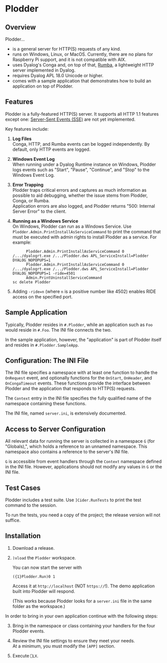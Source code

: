 # Plodder

## Overview

Plodder...

* is a general server for HTTP(S) requests of any kind.
* runs on Windows, Linux, or MacOS. Currently, there are no plans for Raspberry Pi support, and it is not compatible with AIX.
* uses Dyalog's Conga and, on top of that, [Rumba](https://github.com/the-carlisle-group/Rumba), a lightweight HTTP server implemented in Dyalog.
* requires Dyalog APL 18.0 Unicode or higher.
* comes with a sample application that demonstrates how to build an application on top of Plodder.

## Features

Plodder is a fully-featured HTTP(S) server. It supports all HTTP 1.1 features except one: [Server-Sent Events (SSE)](https://en.wikipedia.org/wiki/Server-sent_events) are not yet implemented.

Key features include:

1. **Log Files**  
   Conga, HTTP, and Rumba events can be logged independently. By default, only HTTP events are logged.

2. **Windows Event Log**  
   When running under a Dyalog Runtime instance on Windows, Plodder logs events such as "Start", "Pause", "Continue", and "Stop" to the Windows Event Log.

3. **Error Trapping**  
   Plodder traps critical errors and captures as much information as possible to aid debugging, whether the issue stems from Plodder, Conga, or Rumba.  
   Application errors are also logged, and Plodder returns "500: Internal Server Error" to the client.

4. **Running as a Windows Service**  
   On Windows, Plodder can run as a Windows Service. Use `Plodder.Admin.PrintInstallAsServiceCommand` to print the command that must be executed with admin rights to install Plodder as a service. For example:

   ```
         Plodder.Admin.PrintInstallAsServiceCommand 0
   /.../dyalogrt.exe /.../Plodder.dws APL_ServiceInstall=Plodder DYALOG_NOPOPUPS=1
         Plodder.Admin.PrintInstallAsServiceCommand 0
   /.../dyalogrt.exe /.../Plodder.dws APL_ServiceInstall=Plodder DYALOG_NOPOPUPS=1 -ride=4501
         Admin.PrintUninstallServiceCommand
   sc delete Plodder
   ```

5. Adding `-ride=n` (where `n` is a positive number like 4502) enables RIDE access on the specified port.

## Sample Application

Typically, Plodder resides in `#.Plodder`, while an application such as `Foo` would reside in `#.Foo`. The INI file connects the two.

In the sample application, however, the "application" is part of Plodder itself and resides in `#.Plodder.SampleApp`.

## Configuration: The INI File

The INI file specifies a namespace with at least one function to handle the `OnRequest` event, and optionally functions for the `OnStart`, `OnHeader`, and `OnCongaTimeout` events. These functions provide the interface between Plodder and the application that responds to HTTP(S) requests.

The `Context` entry in the INI file specifies the fully qualified name of the namespace containing these functions.

The INI file, named `server.ini`, is extensively documented.

## Access to Server Configuration

All relevant data for running the server is collected in a namespace `G` (for "Globals),", which holds a reference to an unnamed namespace. This namespace also contains a reference to the server's INI file.

`G` is accessible from event handlers through the `Context` namespace defined in the INI file. However, applications should not modify any values in `G` or the INI file.

## Test Cases

Plodder includes a test suite. Use `]Cider.RunTests` to print the test command to the session.

To run the tests, you need a copy of the project; the release version will not suffice.

## Installation

1. Download a release.

2. `)xload` the `Plodder` workspace.

   You can now start the server with 

   ```
   ({1}Plodder.Run)0 1
   ``` 

   Access it at `http://localhost` (NOT `https://`!). The demo application built into Plodder will respond.

   (This works because Plodder looks for a `server.ini` file in the same folder as the workspace.)

In order to bring in your own application continue with the following steps:

3. Bring in the namespace or class containing your handlers for the four Plodder events.

4. Review the INI file settings to ensure they meet your needs.  
At a minimum, you must modify the `[APP]` section.

5. Execute `⎕LX`.


